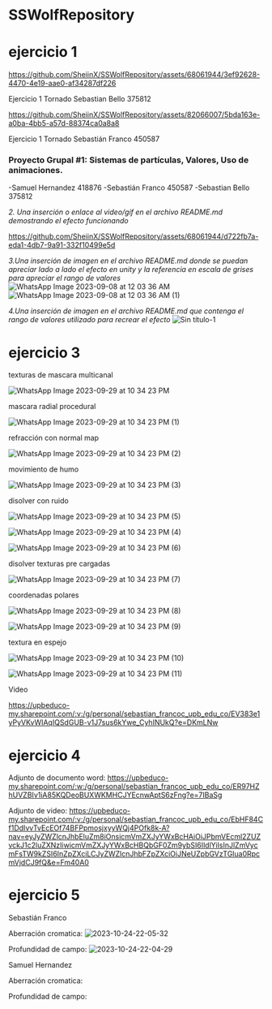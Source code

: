 # SSWolfRepository  
# ejercicio 1
https://github.com/SheiinX/SSWolfRepository/assets/68061944/3ef92628-4470-4e19-aae0-af34287df226



Ejercicio 1 Tornado Sebastian Bello 375812






https://github.com/SheiinX/SSWolfRepository/assets/82066007/5bda163e-a0ba-4bb5-a57d-88374ca0a8a8


Ejercicio 1 Tornado Sebastián Franco 450587

### Proyecto Grupal #1: Sistemas de partículas, Valores, Uso de animaciones.
-Samuel Hernandez 418876
-Sebastián Franco 450587
-Sebastian Bello 375812

*2. Una inserción o enlace al video/gif en el archivo README.md demostrando el efecto funcionando*


https://github.com/SheiinX/SSWolfRepository/assets/68061944/d722fb7a-eda1-4db7-9a91-332f10499e5d


*3.Una inserción de imagen en el archivo README.md donde se puedan apreciar lado a lado el efecto en unity y la referencia en escala de grises para apreciar el rango de valores*
![WhatsApp Image 2023-09-08 at 12 03 36 AM](https://github.com/SheiinX/SSWolfRepository/assets/68061944/aebf7be3-8e63-4cc5-acc6-e759d3472410)
![WhatsApp Image 2023-09-08 at 12 03 36 AM (1)](https://github.com/SheiinX/SSWolfRepository/assets/68061944/ba99c06c-63c8-49ad-b865-bdfaccc895ec)


*4.Una inserción de imagen en el archivo README.md que contenga el rango de valores utilizado para recrear el efecto*
![Sin título-1](https://github.com/SheiinX/SSWolfRepository/assets/68061944/0ef4c4b5-fb8b-4081-8106-05f166258c66)


# ejercicio 3

texturas de mascara multicanal

![WhatsApp Image 2023-09-29 at 10 34 23 PM](https://github.com/SheiinX/SSWolfRepository/assets/82066007/0b48c1d3-987b-4cfe-aad7-dcda0f8d00a3)

mascara radial procedural

![WhatsApp Image 2023-09-29 at 10 34 23 PM (1)](https://github.com/SheiinX/SSWolfRepository/assets/82066007/1416e4d7-0005-497f-92d1-1b4c7adb5a42)

refracción con normal map

![WhatsApp Image 2023-09-29 at 10 34 23 PM (2)](https://github.com/SheiinX/SSWolfRepository/assets/82066007/8cc6b701-14ea-471f-8090-8bb999720599)

movimiento de humo

![WhatsApp Image 2023-09-29 at 10 34 23 PM (3)](https://github.com/SheiinX/SSWolfRepository/assets/82066007/d25b6d8a-eedc-439b-9a2e-595e2b2368f2)

disolver con ruido

![WhatsApp Image 2023-09-29 at 10 34 23 PM (5)](https://github.com/SheiinX/SSWolfRepository/assets/82066007/1ac56dc3-aefe-4811-b82f-2a175a1061e7)

![WhatsApp Image 2023-09-29 at 10 34 23 PM (4)](https://github.com/SheiinX/SSWolfRepository/assets/82066007/ffe0b4de-49cf-46ea-883d-4df46673dc0e)

![WhatsApp Image 2023-09-29 at 10 34 23 PM (6)](https://github.com/SheiinX/SSWolfRepository/assets/82066007/ed7e63e1-5af9-4fe6-9215-ae99ddcd7dae)

disolver texturas pre cargadas

![WhatsApp Image 2023-09-29 at 10 34 23 PM (7)](https://github.com/SheiinX/SSWolfRepository/assets/82066007/59a7c3ef-1ffe-4385-a78a-d8d6addc2d21)

coordenadas polares

![WhatsApp Image 2023-09-29 at 10 34 23 PM (8)](https://github.com/SheiinX/SSWolfRepository/assets/82066007/999ab1dd-680e-44bf-a67f-d0981ac838fb)

![WhatsApp Image 2023-09-29 at 10 34 23 PM (9)](https://github.com/SheiinX/SSWolfRepository/assets/82066007/ba3224b9-bf6d-4649-b342-4d06446e4889)

textura en espejo

![WhatsApp Image 2023-09-29 at 10 34 23 PM (10)](https://github.com/SheiinX/SSWolfRepository/assets/82066007/d8eb7367-38b4-4873-95fd-312fcae3f96f)

![WhatsApp Image 2023-09-29 at 10 34 23 PM (11)](https://github.com/SheiinX/SSWolfRepository/assets/82066007/f731b46c-a79d-4fdb-8566-ea45215cac1e)

Video

https://upbeduco-my.sharepoint.com/:v:/g/personal/sebastian_francoc_upb_edu_co/EV383e1yPyVKvWIAqIQSdGUB-v1J7sus6kYwe_CyhINUkQ?e=DKmLNw



# ejercicio 4

Adjunto de documento word:
https://upbeduco-my.sharepoint.com/:w:/g/personal/sebastian_francoc_upb_edu_co/ER97HZhUVZBIv1iA85KQDeoBUXWKMHCJYEcnwAptS6zFng?e=7IBaSg

Adjunto de video:
https://upbeduco-my.sharepoint.com/:v:/g/personal/sebastian_francoc_upb_edu_co/EbHF84Cf1DdIvvTvEcEOf74BFPpmosjxyyWQj4POfk8k-A?nav=eyJyZWZlcnJhbEluZm8iOnsicmVmZXJyYWxBcHAiOiJPbmVEcml2ZUZvckJ1c2luZXNzIiwicmVmZXJyYWxBcHBQbGF0Zm9ybSI6IldlYiIsInJlZmVycmFsTW9kZSI6InZpZXciLCJyZWZlcnJhbFZpZXciOiJNeUZpbGVzTGlua0RpcmVjdCJ9fQ&e=Fm40A0


# ejercicio 5
Sebastián Franco

Aberración cromatica:
![2023-10-24-22-05-32](https://github.com/SheiinX/SSWolfRepository/assets/82066007/ddb0bfd1-bbd8-4276-8cf8-7a6367f5ee2d)

Profundidad de campo:
![2023-10-24-22-04-29](https://github.com/SheiinX/SSWolfRepository/assets/82066007/3930fc7f-b0bb-4dea-b3ff-683d9e9a7c41)

Samuel Hernandez

Aberración cromatica:


Profundidad de campo:


